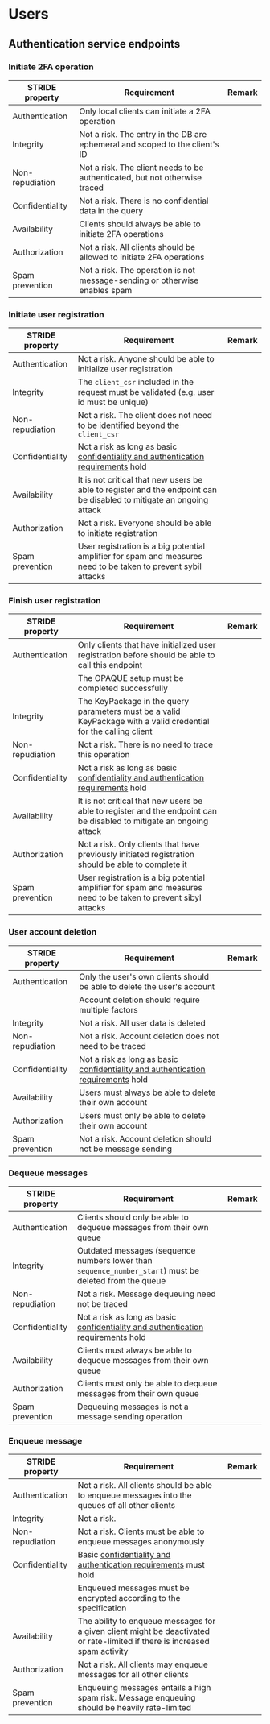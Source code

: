 # Users

## Authentication service endpoints

### Initiate 2FA operation

| STRIDE property | Requirement                                                                 | Remark |
| --------------- | --------------------------------------------------------------------------- | ------ |
| Authentication  | Only local clients can initiate a 2FA operation                             |        |
| Integrity       | Not a risk. The entry in the DB are ephemeral and scoped to the client's ID |        |
| Non-repudiation | Not a risk. The client needs to be authenticated, but not otherwise traced  |        |
| Confidentiality | Not a risk. There is no confidential data in the query                      |        |
| Availability    | Clients should always be able to initiate 2FA operations                    |        |
| Authorization   | Not a risk. All clients should be allowed to initiate 2FA operations        |        |
| Spam prevention | Not a risk. The operation is not message-sending or otherwise enables spam  |        |

### Initiate user registration

| STRIDE property | Requirement                                                                                                                                                | Remark |
| --------------- | ---------------------------------------------------------------------------------------------------------------------------------------------------------- | ------ |
| Authentication  | Not a risk. Anyone should be able to initialize user registration                                                                                          |        |
| Integrity       | The `client_csr` included in the request must be validated (e.g. user id must be unique)                                                                   |        |
| Non-repudiation | Not a risk. The client does not need to be identified beyond the `client_csr`                                                                              |        |
| Confidentiality | Not a risk as long as basic [confidentiality and authentication requirements](./../security_requirements.md#basic-confidentiality-and-authentication) hold |        |
| Availability    | It is not critical that new users be able to register and the endpoint can be disabled to mitigate an ongoing attack                                       |        |
| Authorization   | Not a risk. Everyone should be able to initiate registration                                                                                               |        |
| Spam prevention | User registration is a big potential amplifier for spam and measures need to be taken to prevent sybil attacks                                             |        |

### Finish user registration

| STRIDE property | Requirement                                                                                                                                                | Remark |
| --------------- | ---------------------------------------------------------------------------------------------------------------------------------------------------------- | ------ |
| Authentication  | Only clients that have initialized user registration before should be able to call this endpoint                                                           |        |
|                 | The OPAQUE setup must be completed successfully                                                                                                            |        |
| Integrity       | The KeyPackage in the query parameters must be a valid KeyPackage with a valid credential for the calling client                                           |        |
| Non-repudiation | Not a risk. There is no need to trace this operation                                                                                                       |        |
| Confidentiality | Not a risk as long as basic [confidentiality and authentication requirements](./../security_requirements.md#basic-confidentiality-and-authentication) hold |        |
| Availability    | It is not critical that new users be able to register and the endpoint can be disabled to mitigate an ongoing attack                                       |        |
| Authorization   | Not a risk. Only clients that have previously initiated registration should be able to complete it                                                         |        |
| Spam prevention | User registration is a big potential amplifier for spam and measures need to be taken to prevent sibyl attacks                                             |        |

### User account deletion

| STRIDE property | Requirement                                                                                                                                                | Remark |
| --------------- | ---------------------------------------------------------------------------------------------------------------------------------------------------------- | ------ |
| Authentication  | Only the user's own clients should be able to delete the user's account                                                                                    |        |
|                 | Account deletion should require multiple factors                                                                                                           |        |
| Integrity       | Not a risk. All user data is deleted                                                                                                                       |        |
| Non-repudiation | Not a risk. Account deletion does not need to be traced                                                                                                    |        |
| Confidentiality | Not a risk as long as basic [confidentiality and authentication requirements](./../security_requirements.md#basic-confidentiality-and-authentication) hold |        |
| Availability    | Users must always be able to delete their own account                                                                                                      |        |
| Authorization   | Users must only be able to delete their own account                                                                                                        |        |
| Spam prevention | Not a risk. Account deletion should not be message sending                                                                                                 |        |

### Dequeue messages

| STRIDE property | Requirement                                                                                                                                                | Remark |
| --------------- | ---------------------------------------------------------------------------------------------------------------------------------------------------------- | ------ |
| Authentication  | Clients should only be able to dequeue messages from their own queue                                                                                       |        |
| Integrity       | Outdated messages (sequence numbers lower than `sequence_number_start`) must be deleted from the queue                                                     |        |
| Non-repudiation | Not a risk. Message dequeuing need not be traced                                                                                                           |        |
| Confidentiality | Not a risk as long as basic [confidentiality and authentication requirements](./../security_requirements.md#basic-confidentiality-and-authentication) hold |        |
| Availability    | Clients must always be able to dequeue messages from their own queue                                                                                       |        |
| Authorization   | Clients must only be able to dequeue messages from their own queue                                                                                         |        |
| Spam prevention | Dequeuing messages is not a message sending operation                                                                                                      |        |

### Enqueue message

| STRIDE property | Requirement                                                                                                                               | Remark |
| --------------- | ----------------------------------------------------------------------------------------------------------------------------------------- | ------ |
| Authentication  | Not a risk. All clients should be able to enqueue messages into the queues of all other clients                                           |        |
| Integrity       | Not a risk.                                                                                                                               |        |
| Non-repudiation | Not a risk. Clients must be able to enqueue messages anonymously                                                                          |        |
| Confidentiality | Basic [confidentiality and authentication requirements](./../security_requirements.md#basic-confidentiality-and-authentication) must hold |        |
|                 | Enqueued messages must be encrypted according to the specification                                                                        |        |
| Availability    | The ability to enqueue messages for a given client might be deactivated or rate-limited if there is increased spam activity               |        |
| Authorization   | Not a risk. All clients may enqueue messages for all other clients                                                                        |        |
| Spam prevention | Enqueuing messages entails a high spam risk. Message enqueuing should be heavily rate-limited                                             |        |
